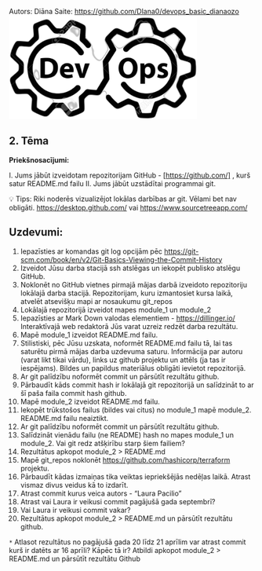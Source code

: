 Autors: Diāna
Saite: https://github.com/Dlana0/devops_basic_dianaozo
![Image](https://github.com/Dlana0/devops_basic_dianaozo/blob/master/module_1/DevOps.png)

## 2. Tēma
**Priekšnosacījumi:**

I. Jums jābūt izveidotam repozitorijam GitHub - [https://github.com/] , kurš satur README.md failu
II. Jums jābūt uzstādītai programmai git.

💡 Tips: Riki noderēs vizualizējot lokālas darbības ar git.
Vēlami bet nav obligāti.
https://desktop.github.com/
vai 
https://www.sourcetreeapp.com/

## Uzdevumi: 
1. Iepazīsties ar komandas git log opcijām pēc https://git-scm.com/book/en/v2/Git-Basics-Viewing-the-Commit-History
2. Izveidot Jūsu darba stacijā ssh atslēgas un iekopēt publisko atslēgu GitHub.
3. Noklonēt no GitHub vietnes pirmajā mājas darbā izveidoto repozitoriju lokālajā darba stacijā. Repozitorijam, kuru izmantosiet kursa laikā, atvelēt atsevišķu mapi ar nosaukumu git_repos
4. Lokālajā repozitorijā izveidot mapes module_1 un module_2
5. Iepazīsties ar Mark Down valodas elementiem - https://dillinger.io/ Interaktīvajā web redaktorā Jūs varat uzreiz redzēt darba rezultātu.
6. Mapē module_1 izveidot README.md failu.
7. Stilistiski, pēc Jūsu uzskata, noformēt README.md failu tā, lai tas saturētu pirmā mājas darba uzdevuma saturu. Informācija par autoru (varat likt tikai vārdu), links uz github projektu un attēls (ja tas ir iespējams). Bildes un papildus materiālus obligāti ievietot repozitorijā.
8. Ar git palīdzību noformēt commit un pārsūtīt rezultātu github. 
9. Pārbaudīt kāds commit hash ir lokālajā git repozitorijā un salīdzināt to ar šī paša faila commit hash github.
10. Mapē module_2 izveidot README.md failu.
11. Iekopēt trūkstošos failus (bildes vai citus) no module_1 mapē module_2. 
README.md failu neaiztikt.
12. Ar git palīdzību noformēt commit un pārsūtīt rezultātu github. 
13. Salīdzināt vienādu failu (ne README) hash no mapes module_1 un module_2. Vai git redz atšķirību starp šiem failiem?
14. Rezultātus apkopot module_2 > README.md
15. Mapē git_repos noklonēt https://github.com/hashicorp/terraform projektu.
16. Pārbaudīt kādas izmaiņas tika veiktas iepriekšējās nedēļas laikā. Atrast vismaz divus veidus kā to izdarīt.
17. Atrast commit kurus veica autors - “Laura Pacilio”
18. Atrast vai Laura ir veikusi commit pagājušā gada septembrī?
19. Vai Laura ir veikusi commit vakar?
20. Rezultātus apkopot module_2 > README.md un pārsūtīt rezultātu github.

`*` Atlasot rezultātus no pagājušā gada 20 līdz 21 aprīlim var atrast commit kurš ir datēts ar 16 aprīli? Kāpēc tā ir? Atbildi apkopot module_2 > README.md un pārsūtīt rezultātu Github
